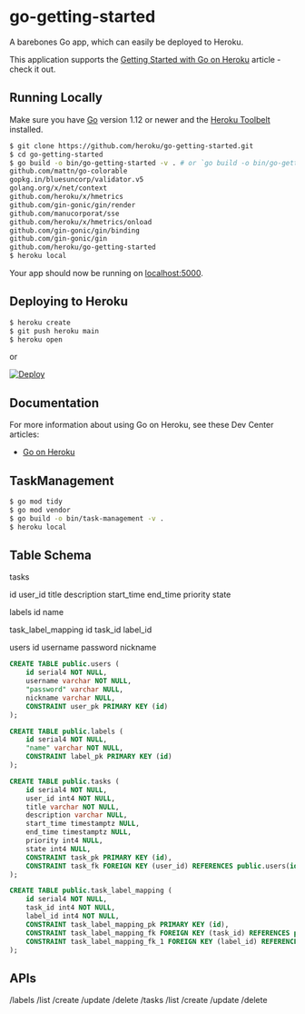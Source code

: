 
# go-getting-started

A barebones Go app, which can easily be deployed to Heroku.

This application supports the [Getting Started with Go on Heroku](https://devcenter.heroku.com/articles/getting-started-with-go) article - check it out.

## Running Locally

Make sure you have [Go](http://golang.org/doc/install) version 1.12 or newer and the [Heroku Toolbelt](https://toolbelt.heroku.com/) installed.

```sh
$ git clone https://github.com/heroku/go-getting-started.git
$ cd go-getting-started
$ go build -o bin/go-getting-started -v . # or `go build -o bin/go-getting-started.exe -v .` in git bash
github.com/mattn/go-colorable
gopkg.in/bluesuncorp/validator.v5
golang.org/x/net/context
github.com/heroku/x/hmetrics
github.com/gin-gonic/gin/render
github.com/manucorporat/sse
github.com/heroku/x/hmetrics/onload
github.com/gin-gonic/gin/binding
github.com/gin-gonic/gin
github.com/heroku/go-getting-started
$ heroku local
```

Your app should now be running on [localhost:5000](http://localhost:5000/).

## Deploying to Heroku

```sh
$ heroku create
$ git push heroku main
$ heroku open
```

or

[![Deploy](https://www.herokucdn.com/deploy/button.png)](https://heroku.com/deploy)


## Documentation

For more information about using Go on Heroku, see these Dev Center articles:

- [Go on Heroku](https://devcenter.heroku.com/categories/go)

## TaskManagement
```sh
$ go mod tidy
$ go mod vendor
$ go build -o bin/task-management -v .
$ heroku local
```

## Table Schema
tasks

id
user_id
title
description
start_time
end_time
priority
state

labels
id
name

task_label_mapping
id
task_id
label_id

users
id
username
password
nickname

```sql
CREATE TABLE public.users (
	id serial4 NOT NULL,
	username varchar NOT NULL,
	"password" varchar NULL,
	nickname varchar NULL,
	CONSTRAINT user_pk PRIMARY KEY (id)
);

CREATE TABLE public.labels (
	id serial4 NOT NULL,
	"name" varchar NOT NULL,
	CONSTRAINT label_pk PRIMARY KEY (id)
);

CREATE TABLE public.tasks (
	id serial4 NOT NULL,
	user_id int4 NOT NULL,
	title varchar NOT NULL,
	description varchar NULL,
	start_time timestamptz NULL,
	end_time timestamptz NULL,
	priority int4 NULL,
	state int4 NULL,
	CONSTRAINT task_pk PRIMARY KEY (id),
	CONSTRAINT task_fk FOREIGN KEY (user_id) REFERENCES public.users(id)
);

CREATE TABLE public.task_label_mapping (
	id serial4 NOT NULL,
	task_id int4 NOT NULL,
	label_id int4 NOT NULL,
	CONSTRAINT task_label_mapping_pk PRIMARY KEY (id),
	CONSTRAINT task_label_mapping_fk FOREIGN KEY (task_id) REFERENCES public.tasks(id),
	CONSTRAINT task_label_mapping_fk_1 FOREIGN KEY (label_id) REFERENCES public.labels(id)
);

```

## APIs

/labels
	/list
	/create
	/update
	/delete
/tasks
	/list
	/create
	/update
	/delete